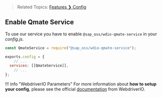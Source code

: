 > Related Topics: [Features &#10095; Config](../features/config.md)

## Enable Qmate Service

To use our service you have to enable `@sap_oss/wdio-qmate-service` in your *config.js*.

```js title="config.js"
const QmateService = require("@sap_oss/wdio-qmate-service");

exports.config = {
    // ...
  services: [[QmateService]],
    // ...
};
```

!!! info "WebdriverIO Parameters"
    For more information about **how to setup your config**, please see the official [documentation](https://webdriver.io/docs/configurationfile/) from WebdriverIO.
